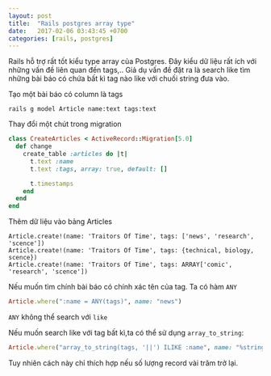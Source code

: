 ```yaml
---
layout: post
title:  "Rails postgres array type"
date:   2017-02-06 03:43:45 +0700
categories: [rails, postgres]
---
```


Rails hỗ trợ rất tốt kiểu type array của Postgres. Đây kiểu dữ liệu rất ích với những vấn đề liên quan đến tags,..
Giả dụ vấn đề đặt ra là search like tìm những bài báo có chứa bất kì tag nào like với chuối string đưa vào.

Tạo một bài báo có column là tags

`rails g model Article name:text tags:text`

Thay đổi một chút trong migration

```ruby
class CreateArticles < ActiveRecord::Migration[5.0]
  def change
    create_table :articles do |t|
      t.text :name
      t.text :tags, array: true, default: []

      t.timestamps
    end
  end
end
```

Thêm dữ liệu vào bảng Articles

```
Article.create!(name: 'Traitors Of Time', tags: ['news', 'research', 'scence'])
Article.create!(name: 'Traitors Of Time', tags: {technical, biology, scence})
Article.create!(name: 'Traitors Of Time', tags: ARRAY['comic', 'research', 'scence'])
```
Nếu muốn tìm chính bài báo có chính xác tên của tag. Ta có hàm `ANY`

```ruby
Article.where(":name = ANY(tags)", name: "news")
```


`ANY` không thể search với `like`

Nếu muốn search like với tag bất kì,ta có thể sử dụng `array_to_string`:

```ruby
Article.where("array_to_string(tags, '||') ILIKE :name", name: "%string%")
```

Tuy nhiên cách này chỉ thích hợp nếu số lượng record vài trăm trở lại.

